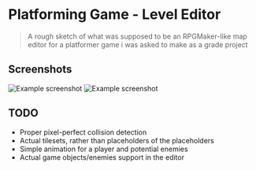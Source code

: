 # Platforming Game - Level Editor
> A rough sketch of what was supposed to be an RPGMaker-like map editor for a platformer game i was asked to make as a grade project

## Screenshots
![Example screenshot](./img/screenshot_editor.png)
![Example screenshot](./img/screenshot_test.png)

## TODO
* Proper pixel-perfect collision detection
* Actual tilesets, rather than placeholders of the placeholders
* Simple animation for a player and potential enemies
* Actual game objects/enemies support in the editor
